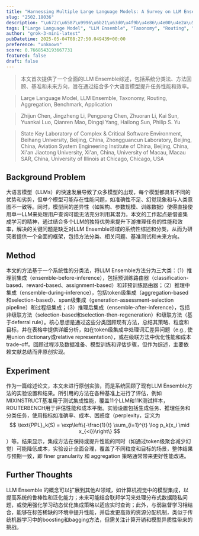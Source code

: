 ```yaml
---
title: "Harnessing Multiple Large Language Models: A Survey on LLM Ensemble"
slug: "2502.18036"
description: "\u672c\u6587\u9996\u6b21\u63d0\u4f9b\u4e86\u4e00\u4e2a\u5168\u9762\u7684LLM Ensemble\u7efc\u8ff0\uff0c\u5305\u62ec\u7cfb\u7edf\u5206\u7c7b\u6cd5\u3001\u65b9\u6cd5\u56de\u987e\u3001\u57fa\u51c6\u548c\u672a\u6765\u65b9\u5411\uff0c\u65e8\u5728\u901a\u8fc7\u7ed3\u5408\u591a\u4e2a\u5927\u8bed\u8a00\u6a21\u578b\u63d0\u5347\u4efb\u52a1\u6027\u80fd\u548c\u6548\u7387\u3002"
tags: ["Large Language Model", "LLM Ensemble", "Taxonomy", "Routing", "Aggregation", "Benchmark", "Application"]
author: "grok-3-mini-latest"
pubDatetime: 2025-05-04T08:27:50.049439+00:00
preference: "unknown"
score: 0.7668543193667731
featured: false
draft: false
---
```


> 本文首次提供了一个全面的LLM Ensemble综述，包括系统分类法、方法回顾、基准和未来方向，旨在通过结合多个大语言模型提升任务性能和效率。

> Large Language Model, LLM Ensemble, Taxonomy, Routing, Aggregation, Benchmark, Application 

> Zhijun Chen, Jingzheng Li, Pengpeng Chen, Zhuoran Li, Kai Sun, Yuankai Luo, Qianren Mao, Dingqi Yang, Hailong Sun, Philip S. Yu

> State Key Laboratory of Complex & Critical Software Environment, Beihang University, Beijing, China, Zhongguancun Laboratory, Beijing, China, Aviation System Engineering Institute of China, Beijing, China, Xi'an Jiaotong University, Xi'an, China, University of Macau, Macau SAR, China, University of Illinois at Chicago, Chicago, USA 

## Background Problem

大语言模型（LLMs）的快速发展导致了众多模型的出现，每个模型都具有不同的优势和劣势，但单个模型可能存在性能问题，如准确性不足、幻觉现象和与人类意图不一致等。同时，模型间的差异性（如架构、参数规模、训练数据）使得直接使用单一LLM来处理用户查询可能无法充分利用其潜力。本文的工作起点是借鉴集成学习的精神，通过结合多个LLM的独特优势来提升下游推理任务的性能和效率，解决的关键问题是缺乏对LLM Ensemble领域的系统性综述和分类，从而为研究者提供一个全面的框架，包括方法分类、相关问题、基准测试和未来方向。

## Method

本文的方法基于一个系统性的分类法，将LLM Ensemble方法分为三大类：（1）推理前集成（ensemble-before-inference），包括预训练路由器（classification-based、reward-based、assignment-based）和非预训练路由器；（2）推理中集成（ensemble-during-inference），包括token级集成（aggregation-based和selection-based）、span级集成（generation-assessment-selection pipeline）和过程级集成；（3）推理后集成（ensemble-after-inference），包括非级联方法（selection-based和selection-then-regeneration）和级联方法（基于deferral rule）。核心思想是通过这些分类回顾现有方法，总结其策略、粒度和目标，并在表格中提供详细分析，如在token级集成中处理词汇差异问题（e.g., 使用union dictionary或relative representation），或在级联方法中优化性能和成本 trade-off。回顾过程涉及数据准备、模型训练和评估步骤，但作为综述，主要依赖文献总结而非原创实现。

## Experiment

作为一篇综述论文，本文未进行原创实验，而是系统回顾了现有LLM Ensemble方法的实验设置和结果。所引用的方法在各种基准上进行了评估，例如MIXINSTRUCT基准用于测试集成性能，覆盖11个LLM和11K测试样本，ROUTERBENCH用于评估性能和成本平衡。实验设置包括生成任务、推理任务和分类任务，使用指标如准确率、成本、困惑度（perplexity，定义为 $$ \text{PPL}_k(S) = \exp\left\{-\frac{1}{t} \sum_{i=1}^{t} \log p_k(x_i \mid x_{<i})\right\} $$）等。结果显示，集成方法在保持或提升性能的同时（如通过token级聚合减少幻觉）可能降低成本，实验设计全面合理，覆盖了不同粒度和目标的场景，整体结果与预期一致，即 finer granularity 和 aggregation 策略通常带来更好性能改进。

## Further Thoughts 

LLM Ensemble 的概念可以扩展到其他AI领域，如计算机视觉中的模型集成，以提高系统的鲁棒性和泛化能力；未来可能结合联邦学习来处理分布式数据隐私问题，或使用强化学习动态优化集成策略以适应实时查询；此外，与弱监督学习相结合，能够在标签稀缺的环境中提升性能，并启发更高效的资源分配机制，类似于传统机器学习中的boosting和bagging方法，但需关注计算开销和模型异质性带来的挑战。